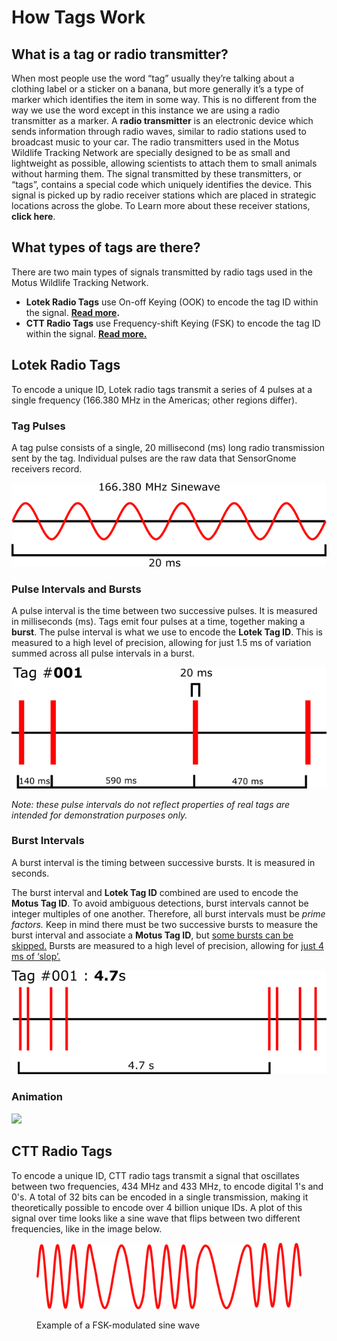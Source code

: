 # How Tags Work

## What is a tag or radio transmitter?

When most people use the word “tag” usually they’re talking about a clothing label or a sticker on a banana, but more generally it’s a type of marker which identifies the item in some way. This is no different from the way we use the word except in this instance we are using a radio transmitter as a marker. A **radio transmitter** is an electronic device which sends information through radio waves, similar to radio stations used to broadcast music to your car. The radio transmitters used in the Motus Wildlife Tracking Network are specially designed to be as small and lightweight as possible, allowing scientists to attach them to small animals without harming them. The signal transmitted by these transmitters, or “tags”, contains a special code which uniquely identifies the device. This signal is picked up by radio receiver stations which are placed in strategic locations across the globe. To Learn more about these receiver stations, **click here**.

## What types of tags are there?

There are two main types of signals transmitted by radio tags used in the Motus Wildlife Tracking Network.&#x20;

* **Lotek Radio Tags** use On-off Keying (OOK) to encode the tag ID within the signal. [**Read more**](how-tags-work.md#lotek-radio-tags)**.**
* **CTT Radio Tags** use Frequency-shift Keying (FSK) to encode the tag ID within the signal. [**Read more.**](how-tags-work.md#ctt-radio-tags)

## Lotek Radio Tags

To encode a unique ID, Lotek radio tags transmit a series of 4 pulses at a single frequency (166.380 MHz in the Americas; other regions differ).&#x20;

### Tag Pulses

A tag pulse consists of a single, 20 millisecond (ms) long radio transmission sent by the tag. Individual pulses are the raw data that SensorGnome receivers record.

![Pulse example](../.gitbook/assets/pulse.png)

### Pulse Intervals and Bursts

A pulse interval is the time between two successive pulses. It is measured in milliseconds (ms). Tags emit four pulses at a time, together making a **burst**. The pulse interval is what we use to encode the **Lotek Tag ID**. This is measured to a high level of precision, allowing for just 1.5 ms of variation summed across all pulse intervals in a burst.

![Burst example](../.gitbook/assets/burst.png)

_Note: these pulse intervals do not reflect properties of real tags are intended for demonstration purposes only._

### Burst Intervals

A burst interval is the timing between successive bursts. It is measured in seconds.

The burst interval and **Lotek Tag ID** combined are used to encode the **Motus Tag ID**. To avoid ambiguous detections, burst intervals cannot be integer multiples of one another. Therefore, all burst intervals must be _prime factors._ Keep in mind there must be two successive bursts to measure the burst interval and associate a **Motus Tag ID**, but [some bursts can be skipped.](https://github.com/leberrigan/MotusTagGuide/tree/00d2094967572a1669b95a31b957242a23bcd564/tag-aliasing/README.md#number-of-skipped-bursts) Bursts are measured to a high level of precision, allowing for [just 4 ms of ‘slop’.](https://github.com/leberrigan/MotusTagGuide/tree/00d2094967572a1669b95a31b957242a23bcd564/tag-aliasing/README.md#burst-interval-slop)

![Interval example](../.gitbook/assets/interval.png)

### Animation

![](../.gitbook/assets/pulse\_animated.svg)

## CTT Radio Tags

To encode a unique ID, CTT radio tags transmit a signal that oscillates between two frequencies, 434 MHz and 433 MHz, to encode digital 1's and 0's. A total of 32 bits can be encoded in a single transmission, making it theoretically possible to encode over 4 billion unique IDs. A plot of this signal over time looks like a sine wave that flips between two different frequencies, like in the image below.

<figure><img src="../.gitbook/assets/FSK-modulation.png" alt=""><figcaption><p>Example of a FSK-modulated sine wave</p></figcaption></figure>
